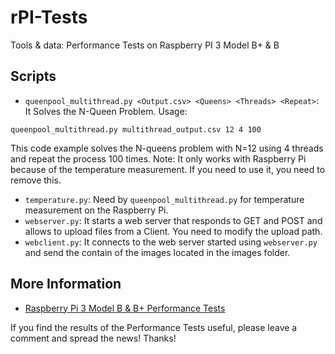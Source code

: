 # rPI-Tests
Tools &amp; data: Performance Tests on Raspberry PI 3 Model B+ &amp; B


## Scripts
* `queenpool_multithread.py <Output.csv> <Queens> <Threads> <Repeat>`: It Solves the N-Queen Problem. Usage:

```
queenpool_multithread.py multithread_output.csv 12 4 100
```
This code example solves the N-queens problem with N=12 using 4 threads and repeat the process 100 times. 
Note: It only works with Raspberry Pi because of the temperature measurement. If you need to use it, you need to remove this.

* `temperature.py`: Need by `queenpool_multithread.py` for temperature measurement on the Raspberry Pi.
* `webserver.py`: It starts a web server that responds to GET and POST and allows to upload files from a Client. You need to modify the upload path.
* `webclient.py`: It connects to the web server started using `webserver.py` and send the contain of the images located in the images folder.

## More Information
* [Raspberry Pi 3 Model B & B+ Performance Tests](https://lemariva.com/blog/2018/04/raspberry-pi-the-n-queens-problem-performance-test)

If you find the results of the Performance Tests useful, please leave a comment and spread the news! Thanks!
